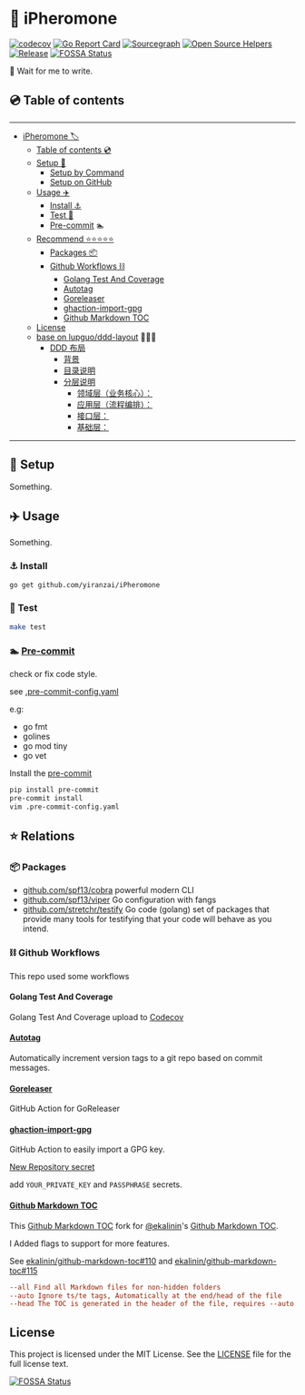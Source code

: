 # 🐜 iPheromone

[![codecov](https://codecov.io/gh/yiranzai/iPheromone/branch/main/graph/badge.svg)](https://codecov.io/gh/yiranzai/iPheromone)
[![Go Report Card](https://goreportcard.com/badge/github.com/yiranzai/iPheromone)](https://goreportcard.com/report/github.com/yiranzai/iPheromone)
[![Sourcegraph](https://sourcegraph.com/github.com/yiranzai/iPheromone/-/badge.svg)](https://sourcegraph.com/github.com/yiranzai/iPheromone?badge)
[![Open Source Helpers](https://www.codetriage.com/yiranzai/iPheromone/badges/users.svg)](https://www.codetriage.com/yiranzai/iPheromone)
[![Release](https://img.shields.io/github/release/yiranzai/iPheromone.svg?style=flat-square)](https://github.com/yiranzai/iPheromone/releases)
[![FOSSA Status](https://app.fossa.com/api/projects/git%2Bgithub.com%2Fyiranzai%2FiPheromone.svg?type=shield)](https://app.fossa.com/projects/git%2Bgithub.com%2Fyiranzai%2FiPheromone?ref=badge_shield)

🐜 Wait for me to write.

## 💿 Table of contents

______________________________________________________________________

<!--ts-->

- [iPheromone <g-emoji class="g-emoji" alias="label" fallback-src="https://github.githubassets.com/images/icons/emoji/unicode/1f3f7.png">🏷</g-emoji>](#iPheromone-)
  - [Table of contents <g-emoji class="g-emoji" alias="cd" fallback-src="https://github.githubassets.com/images/icons/emoji/unicode/1f4bf.png">💿</g-emoji>](#table-of-contents-)
  - [Setup <g-emoji class="g-emoji" alias="electric_plug" fallback-src="https://github.githubassets.com/images/icons/emoji/unicode/1f50c.png">🔌</g-emoji>](#setup-)
    - [Setup by Command](#setup-by-command)
    - [Setup on GitHub](#setup-on-github)
  - [Usage <g-emoji class="g-emoji" alias="airplane" fallback-src="https://github.githubassets.com/images/icons/emoji/unicode/2708.png">✈️</g-emoji>](#usage-%EF%B8%8F)
    - [Install <g-emoji class="g-emoji" alias="anchor" fallback-src="https://github.githubassets.com/images/icons/emoji/unicode/2693.png">⚓️</g-emoji>](#install-%EF%B8%8F)
    - [Test <g-emoji class="g-emoji" alias="vertical_traffic_light" fallback-src="https://github.githubassets.com/images/icons/emoji/unicode/1f6a6.png">🚦</g-emoji>](#test-)
    - [<a href="https://pre-commit.com/" rel="nofollow">Pre-commit</a> <g-emoji class="g-emoji" alias="swimmer" fallback-src="https://github.githubassets.com/images/icons/emoji/unicode/1f3ca.png">🏊</g-emoji>](#pre-commit-)
  - [Recommend <g-emoji class="g-emoji" alias="star" fallback-src="https://github.githubassets.com/images/icons/emoji/unicode/2b50.png">⭐</g-emoji><g-emoji class="g-emoji" alias="star" fallback-src="https://github.githubassets.com/images/icons/emoji/unicode/2b50.png">⭐</g-emoji><g-emoji class="g-emoji" alias="star" fallback-src="https://github.githubassets.com/images/icons/emoji/unicode/2b50.png">⭐</g-emoji><g-emoji class="g-emoji" alias="star" fallback-src="https://github.githubassets.com/images/icons/emoji/unicode/2b50.png">⭐</g-emoji><g-emoji class="g-emoji" alias="star" fallback-src="https://github.githubassets.com/images/icons/emoji/unicode/2b50.png">⭐️</g-emoji>](#recommend-%EF%B8%8F)
    - [Packages <g-emoji class="g-emoji" alias="package" fallback-src="https://github.githubassets.com/images/icons/emoji/unicode/1f4e6.png">📦</g-emoji>](#packages-)
    - [Github Workflows <g-emoji class="g-emoji" alias="chains" fallback-src="https://github.githubassets.com/images/icons/emoji/unicode/26d3.png">⛓</g-emoji>](#github-workflows-)
      - [Golang Test And Coverage](#golang-test-and-coverage)
      - [<a href="https://github.com/pantheon-systems/autotag">Autotag</a>](#autotag)
      - [<a href="https://github.com/goreleaser/goreleaser-action">Goreleaser</a>](#goreleaser)
      - [<a href="https://github.com/crazy-max/ghaction-import-gpg">ghaction-import-gpg</a>](#ghaction-import-gpg)
      - [<a href="https://github.com/yiranzai/github-markdown-toc">Github Markdown TOC</a>](#github-markdown-toc)
  - [License](#license)
  - [base on <a href="https://github.com/lupguo/ddd-layout">lupguo/ddd-layout</a> <g-emoji class="g-emoji" alias="pray" fallback-src="https://github.githubassets.com/images/icons/emoji/unicode/1f64f.png">🙏</g-emoji><g-emoji class="g-emoji" alias="pray" fallback-src="https://github.githubassets.com/images/icons/emoji/unicode/1f64f.png">🙏</g-emoji><g-emoji class="g-emoji" alias="pray" fallback-src="https://github.githubassets.com/images/icons/emoji/unicode/1f64f.png">🙏</g-emoji>](#base-on-lupguoddd-layout-)
    - [DDD 布局](#ddd-%E5%B8%83%E5%B1%80)
      - [背景](#%E8%83%8C%E6%99%AF)
      - [目录说明](#%E7%9B%AE%E5%BD%95%E8%AF%B4%E6%98%8E)
      - [分层说明](#%E5%88%86%E5%B1%82%E8%AF%B4%E6%98%8E)
        - [领域层（业务核心）：](#%E9%A2%86%E5%9F%9F%E5%B1%82%E4%B8%9A%E5%8A%A1%E6%A0%B8%E5%BF%83)
        - [应用层（流程编排）：](#%E5%BA%94%E7%94%A8%E5%B1%82%E6%B5%81%E7%A8%8B%E7%BC%96%E6%8E%92)
        - [接口层：](#%E6%8E%A5%E5%8F%A3%E5%B1%82)
        - [基础层：](#%E5%9F%BA%E7%A1%80%E5%B1%82)

<!-- Added by: runner, at: Sat Feb 12 09:14:10 UTC 2022 -->

<!--te-->

______________________________________________________________________

## 🔌 Setup

Something.

## ✈️ Usage

Something.

### ⚓ Install

```sh
go get github.com/yiranzai/iPheromone
```

### 🚦 Test

```sh
make test
```

### 🏊 [Pre-commit](https://pre-commit.com/)

check or fix code style.

see [.pre-commit-config.yaml](.pre-commit-config.yaml)

e.g:

- go fmt
- golines
- go mod tiny
- go vet

Install the [pre-commit](https://pre-commit.com/)

```sh
pip install pre-commit
pre-commit install
vim .pre-commit-config.yaml
```

## ⭐ Relations

### 📦 Packages

- [github.com/spf13/cobra](https://github.com/spf13/cobra) powerful modern CLI
- [github.com/spf13/viper](https://github.com/spf13/viper) Go configuration with fangs
- [github.com/stretchr/testify](https://github.com/stretchr/testify) Go code (golang) set of packages that provide many tools for testifying that your code will behave as you intend.

### ⛓ Github Workflows

This repo used some workflows

#### Golang Test And Coverage

Golang Test And Coverage upload to [Codecov](https://codecov.io)

#### [Autotag](https://github.com/pantheon-systems/autotag)

Automatically increment version tags to a git repo based on commit messages.

#### [Goreleaser](https://github.com/goreleaser/goreleaser-action)

GitHub Action for GoReleaser

#### [ghaction-import-gpg](https://github.com/crazy-max/ghaction-import-gpg)

GitHub Action to easily import a GPG key.

[New Repository secret](https://github.com/yiranzai/iPheromone/settings/secrets/actions/new)

add `YOUR_PRIVATE_KEY` and `PASSPHRASE` secrets.

#### [Github Markdown TOC](https://github.com/yiranzai/github-markdown-toc)

This [Github Markdown TOC](https://github.com/yiranzai/github-markdown-toc) fork for [@ekalinin](https://github.com/ekalinin)'s [Github Markdown TOC](https://github.com/ekalinin/github-markdown-toc).

I Added flags to support for more features.

See [ekalinin/github-markdown-toc#110](https://github.com/ekalinin/github-markdown-toc/issues/110) and [ekalinin/github-markdown-toc#115](https://github.com/ekalinin/github-markdown-toc/pull/115)

```ini
--all Find all Markdown files for non-hidden folders
--auto Ignore ts/te tags, Automatically at the end/head of the file
--head The TOC is generated in the header of the file, requires --auto
```

## License

This project is licensed under the MIT License.
See the [LICENSE](./LICENSE) file
for the full license text.

[![FOSSA Status](https://app.fossa.com/api/projects/git%2Bgithub.com%2Fyiranzai%2FiPheromone.svg?type=large)](https://app.fossa.com/projects/git%2Bgithub.com%2Fyiranzai%2FiPheromone?ref=badge_large)
